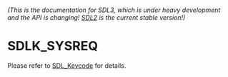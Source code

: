 ###### (This is the documentation for SDL3, which is under heavy development and the API is changing! [SDL2](https://wiki.libsdl.org/SDL2/) is the current stable version!)
# SDLK_SYSREQ

Please refer to [SDL_Keycode](SDL_Keycode) for details.

